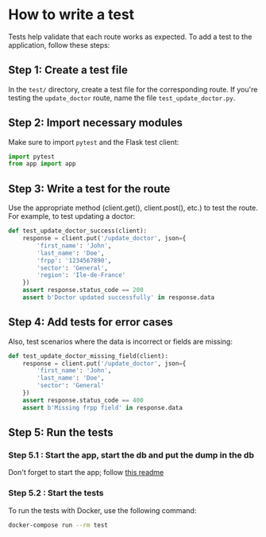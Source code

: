 
# How to write a test

Tests help validate that each route works as expected. To add a test to the application, follow these steps:

## Step 1: Create a test file

In the `test/` directory, create a test file for the corresponding route. If you're testing the `update_doctor` route, name the file `test_update_doctor.py`.

## Step 2: Import necessary modules

Make sure to import `pytest` and the Flask test client:

```python
import pytest
from app import app
```

## Step 3: Write a test for the route

Use the appropriate method (client.get(), client.post(), etc.) to test the route. For example, to test updating a doctor:

```python
def test_update_doctor_success(client):
    response = client.put('/update_doctor', json={
        'first_name': 'John',
        'last_name': 'Doe',
        'frpp': '1234567890',
        'sector': 'General',
        'region': 'Ile-de-France'
    })
    assert response.status_code == 200
    assert b'Doctor updated successfully' in response.data
```

## Step 4: Add tests for error cases

Also, test scenarios where the data is incorrect or fields are missing:

```python
def test_update_doctor_missing_field(client):
    response = client.put('/update_doctor', json={
        'first_name': 'John',
        'last_name': 'Doe',
        'sector': 'General'
    })
    assert response.status_code == 400
    assert b'Missing frpp field' in response.data
```

## Step 5: Run the tests

### Step 5.1 : Start the app, start the db and put the dump in the db

Don't forget to start the app; follow [this readme](../README.md)

### Step 5.2 : Start the tests

To run the tests with Docker, use the following command:

```bash
docker-compose run --rm test
```
